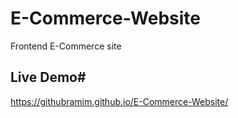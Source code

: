 # E-Commerce-Website
Frontend E-Commerce site 

## Live Demo#

https://githubramim.github.io/E-Commerce-Website/




